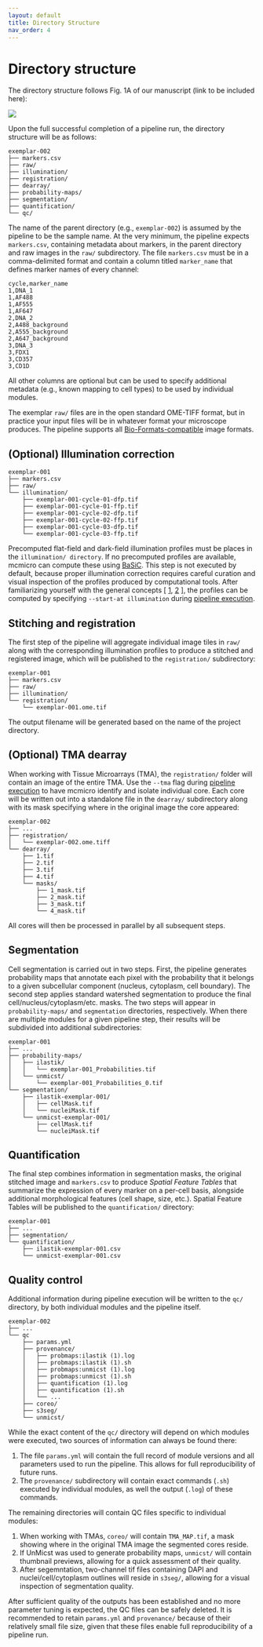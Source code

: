 ```yaml
---
layout: default
title: Directory Structure
nav_order: 4
---
```


# Directory structure

The directory structure follows Fig. 1A of our manuscript (link to be included here):

![](images/Fig1.png)

Upon the full successful completion of a pipeline run, the directory structure will be as follows:

```
exemplar-002
├── markers.csv
├── raw/
├── illumination/
├── registration/
├── dearray/
├── probability-maps/
├── segmentation/
├── quantification/
└── qc/
```

The name of the parent directory (e.g., `exemplar-002`) is assumed by the pipeline to be the sample name.
At the very minimum, the pipeline expects `markers.csv`, containing metadata about markers, in the parent directory and raw images in the `raw/` subdirectory.
The file `markers.csv` must be in a comma-delimited format and contain a column titled `marker_name` that defines marker names of every channel:

```
cycle,marker_name
1,DNA_1
1,AF488
1,AF555
1,AF647
2,DNA_2
2,A488_background
2,A555_background
2,A647_background
3,DNA_3
3,FDX1
3,CD357
3,CD1D
```

All other columns are optional but can be used to specify additional metadata (e.g., known mapping to cell types) to be used by individual modules.

The exemplar `raw/` files are in the open standard OME-TIFF format, but in practice your input files will be in whatever format your microscope produces. The pipeline supports all [Bio-Formats-compatible](https://docs.openmicroscopy.org/bio-formats/6.0.1/supported-formats.html) image formats.

## (Optional) Illumination correction

```
exemplar-001
├── markers.csv
├── raw/
└── illumination/
    ├── exemplar-001-cycle-01-dfp.tif
    ├── exemplar-001-cycle-01-ffp.tif
    ├── exemplar-001-cycle-02-dfp.tif
    ├── exemplar-001-cycle-02-ffp.tif
    ├── exemplar-001-cycle-03-dfp.tif
    └── exemplar-001-cycle-03-ffp.tif
```

Precomputed flat-field and dark-field illumination profiles must be places in the `illumination/ directory`. If no precomputed profiles are available, mcmicro can compute these using [BaSiC](https://www.nature.com/articles/ncomms14836). This step is not executed by default, because proper illumination correction requires careful curation and visual inspection of the profiles produced by computational tools. After familiarizing yourself with the general concepts [ [1](https://emsis.eu/olh/HTML/topics_glossary_tem_shading_correction.html), [2](https://en.wikipedia.org/wiki/Flat-field_correction) ], the profiles can be computed by specifying `--start-at illumination` during [pipeline execution](running-mcmicro.html).

## Stitching and registration

The first step of the pipeline will aggregate individual image tiles in `raw/` along with the corresponding illumination profiles to produce a stitched and registered image, which will be published to the `registration/` subdirectory:

```
exemplar-001
├── markers.csv
├── raw/
├── illumination/
└── registration/
    └── exemplar-001.ome.tif
```

The output filename will be generated based on the name of the project directory.

## (Optional) TMA dearray

When working with Tissue Microarrays (TMA), the `registration/` folder will contain an image of the entire TMA. Use the `--tma` flag during [pipeline execution](running-mcmicro.html) to have mcmicro identify and isolate individual core. Each core will be written out into a standalone file in the `dearray/` subdirectory along with its mask specifying where in the original image the core appeared:

```
exemplar-002
├── ...
├── registration/
│   └── exemplar-002.ome.tiff
└── dearray/
    ├── 1.tif
    ├── 2.tif
    ├── 3.tif
    ├── 4.tif
    └── masks/
        ├── 1_mask.tif
        ├── 2_mask.tif
        ├── 3_mask.tif
        └── 4_mask.tif
```

All cores will then be processed in parallel by all subsequent steps.

## Segmentation

Cell segmentation is carried out in two steps. First, the pipeline generates probability maps that annotate each pixel with the probability that it belongs to a given subcellular component (nucleus, cytoplasm, cell boundary). The second step applies standard watershed segmentation to produce the final cell/nucleus/cytoplasm/etc. masks. The two steps will appear in `probability-maps/` and `segmentation` directories, respectively. When there are multiple modules for a given pipeline step, their results will be subdivided into additional subdirectories:

```
exemplar-001
├── ...
├── probability-maps/
│   ├── ilastik/
│   │   └── exemplar-001_Probabilities.tif
│   └── unmicst/
│       └── exemplar-001_Probabilities_0.tif
└── segmentation/
    ├── ilastik-exemplar-001/
    │   ├── cellMask.tif
    │   └── nucleiMask.tif
    └── unmicst-exemplar-001/
        ├── cellMask.tif
        └── nucleiMask.tif
```

## Quantification

The final step combines information in segmentation masks, the original stitched image and `markers.csv` to produce *Spatial Feature Tables* that summarize the expression of every marker on a per-cell basis, alongside additional morphological features (cell shape, size, etc.). Spatial Feature Tables will be published to the `quantification/` directory:

```
exemplar-001
├── ...
├── segmentation/
└── quantification/
    ├── ilastik-exemplar-001.csv
    └── unmicst-exemplar-001.csv
```

## Quality control

Additional information during pipeline execution will be written to the `qc/` directory, by both individual modules and the pipeline itself.

```
exemplar-002
├── ...
└── qc
    ├── params.yml
    ├── provenance/
    │   ├── probmaps:ilastik (1).log
    │   ├── probmaps:ilastik (1).sh
    │   ├── probmaps:unmicst (1).log
    │   ├── probmaps:unmicst (1).sh
    │   ├── quantification (1).log
    │   ├── quantification (1).sh
    │   └── ...
    ├── coreo/
    ├── s3seg/
    └── unmicst/
```

While the exact content of the `qc/` directory will depend on which modules were executed, two sources of information can always be found there:

1. The file `params.yml` will contain the full record of module versions and all parameters used to run the pipeline. This allows for full reproducibility of future runs.
1. The `provenance/` subdirectory will contain exact commands (`.sh`) executed by individual modules, as well the output (`.log`) of these commands.

The remaining directories will contain QC files specific to individual modules:

1. When working with TMAs, `coreo/` will contain `TMA_MAP.tif`, a mask showing where in the original TMA image the segmented cores reside.
1. If UnMicst was used to generate probability maps, `unmicst/` will contain thumbnail previews, allowing for a quick assessment of their quality.
1. After segemntation, two-channel tif files containing DAPI and nuclei/cell/cytoplasm outlines will reside in `s3seg/`, allowing for a visual inspection of segmentation quality.

After sufficient quality of the outputs has been established and no more parameter tuning is expected, the QC files can be safely deleted. It is recommended to retain `params.yml` and `provenance/` because of their relatively small file size, given that these files enable full reproducibility of a pipeline run.
